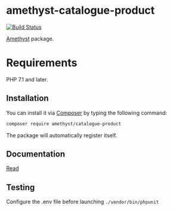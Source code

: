 # amethyst-catalogue-product

[![Build Status](https://travis-ci.org/amethyst-php/catalogue-product.svg?branch=master)](https://travis-ci.org/amethyst-php/catalogue-product)

[Amethyst](https://github.com/amethyst-php/amethyst) package.

# Requirements

PHP 7.1 and later.

## Installation

You can install it via [Composer](https://getcomposer.org/) by typing the following command:

```bash
composer require amethyst/catalogue-product
```

The package will automatically register itself.

## Documentation

[Read](docs/index.md)

## Testing

Configure the .env file before launching `./vendor/bin/phpunit`
